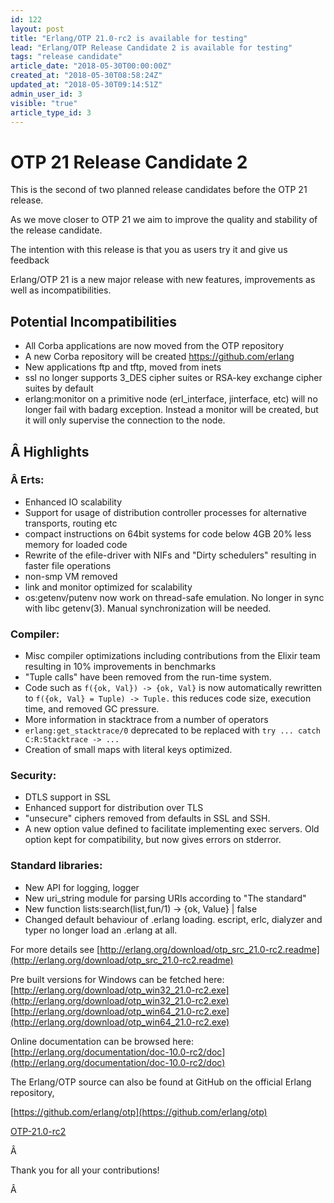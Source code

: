 ```yaml
---
id: 122
layout: post
title: "Erlang/OTP 21.0-rc2 is available for testing"
lead: "Erlang/OTP Release Candidate 2 is available for testing"
tags: "release candidate"
article_date: "2018-05-30T00:00:00Z"
created_at: "2018-05-30T08:58:24Z"
updated_at: "2018-05-30T09:14:51Z"
admin_user_id: 3
visible: "true"
article_type_id: 3
---
```

# OTP 21 Release Candidate 2

This is the second of two planned release candidates before the OTP 21 release.

As we move closer to OTP 21 we aim to improve the quality and stability of the release candidate.

The intention with this release is that you as users try it and give us feedback

Erlang/OTP 21 is a new major release with new features, improvements as well as incompatibilities.
## Potential Incompatibilities
* All Corba applications are now moved from the OTP repository
* A new Corba repository will be created https://github.com/erlang
* New applications ftp and tftp, moved from inets
* ssl no longer supports 3_DES cipher suites or RSA-key exchange cipher suites by default
* erlang:monitor on a primitive node (erl_interface, jinterface, etc) will no longer fail with badarg exception. Instead a monitor will be created, but it will only supervise the connection to the node.
## Â Highlights
### Â Erts:
* Enhanced IO scalability
* Support for usage of distribution controller processes for alternative transports, routing etc
* compact instructions on 64bit systems for code below 4GB 20% less memory for loaded code
* Rewrite of the efile-driver with NIFs and "Dirty schedulers" resulting in faster file operations
* non-smp VM removed
* link and monitor optimized for scalability
* os:getenv/putenv now work on thread-safe emulation. No longer in sync with libc getenv(3). Manual synchronization will be needed.
### Compiler:
* Misc compiler optimizations including contributions from the Elixir team resulting in 10% improvements in benchmarks
* "Tuple calls" have been removed from the run-time system.
* Code such as `f({ok, Val}) -> {ok, Val}` is now automatically rewritten to `f({ok, Val} = Tuple) -> Tuple.` this reduces code size, execution time, and removed GC pressure.
* More information in stacktrace from a number of operators
* `erlang:get_stacktrace/0` deprecated to be replaced with `try ... catch C:R:Stacktrace -> ...`
* Creation of small maps with literal keys optimized.
### Security:
* DTLS support in SSL
* Enhanced support for distribution over TLS
* "unsecure" ciphers removed from defaults in SSL and SSH.
* A new option value defined to facilitate implementing exec servers. Old option kept for compatibility, but now gives errors on stderror.
### Standard libraries:
* New API for logging, logger
* New uri_string module for parsing URIs according to "The standard"
* New function lists:search(list,fun/1) -> {ok, Value} | false
* Changed default behaviour of .erlang loading. escript, erlc, dialyzer and typer no longer load an .erlang at all.

For more details see
 [http://erlang.org/download/otp_src_21.0-rc2.readme](http://erlang.org/download/otp_src_21.0-rc2.readme)

Pre built versions for Windows can be fetched here:
 [http://erlang.org/download/otp_win32_21.0-rc2.exe](http://erlang.org/download/otp_win32_21.0-rc2.exe)
 [http://erlang.org/download/otp_win64_21.0-rc2.exe](http://erlang.org/download/otp_win64_21.0-rc2.exe)

Online documentation can be browsed here:
 [http://erlang.org/documentation/doc-10.0-rc2/doc](http://erlang.org/documentation/doc-10.0-rc2/doc)

The Erlang/OTP source can also be found at GitHub on the official Erlang repository,

[https://github.com/erlang/otp](https://github.com/erlang/otp)

[OTP-21.0-rc2](https://github.com/erlang/otp/releases/tag/OTP-21.0-rc2)

Â 

Thank you for all your contributions!

Â 
